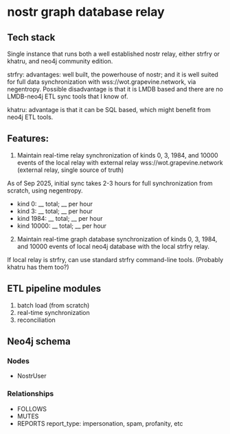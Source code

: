 nostr graph database relay
=====

## Tech stack

Single instance that runs both a well established nostr relay, either strfry or khatru, and neo4j community edition.

strfry: advantages: well built, the powerhouse of nostr; and it is well suited for full data synchronization with wss://wot.grapevine.network, via negentropy. Possible disadvantage is that it is LMDB based and there are no LMDB-neo4j ETL sync tools that I know of.

khatru: advantage is that it can be SQL based, which might benefit from neo4j ETL tools.

## Features:

1. Maintain real-time relay synchronization of kinds 0, 3, 1984, and 10000 events of the local relay with external relay wss://wot.grapevine.network (external relay, single source of truth)

As of Sep 2025, initial sync takes 2-3 hours for full synchronization from scratch, using negentropy.
- kind 0: __ total; __ per hour
- kind 3: __ total; __ per hour
- kind 1984: __ total; __ per hour
- kind 10000: __ total; __ per hour

2. Maintain real-time graph database synchronization of kinds 0, 3, 1984, and 10000 events of local neo4j database with the local strfry relay.

If local relay is strfry, can use standard strfry command-line tools. (Probably khatru has them too?)

## ETL pipeline modules
1. batch load (from scratch)
2. real-time synchronization
3. reconciliation

## Neo4j schema

### Nodes
- NostrUser

### Relationships
- FOLLOWS
- MUTES
- REPORTS report_type: impersonation, spam, profanity, etc
